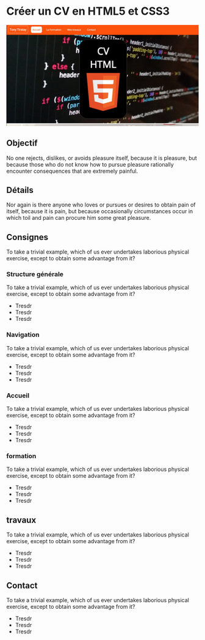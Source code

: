 # Créer un CV en HTML5 et CSS3

![image alt text](scr-sht-01.jpg)

## Objectif
 No one rejects, dislikes, or avoids pleasure itself, because it is pleasure, but because those who do not know how to pursue pleasure rationally encounter consequences that are extremely painful.

## Détails

Nor again is there anyone who loves or pursues or desires to obtain pain of itself, because it is pain, but because occasionally circumstances occur in which toil and pain can procure him some great pleasure.

## Consignes

To take a trivial example, which of us ever undertakes laborious physical exercise, except to obtain some advantage from it?

### Structure générale

To take a trivial example, which of us ever undertakes laborious physical exercise, except to obtain some advantage from it?

* Tresdr
* Tresdr
* Tresdr

### Navigation

To take a trivial example, which of us ever undertakes laborious physical exercise, except to obtain some advantage from it?

* Tresdr
* Tresdr
* Tresdr

### Accueil

To take a trivial example, which of us ever undertakes laborious physical exercise, except to obtain some advantage from it?

* Tresdr
* Tresdr
* Tresdr

### formation

To take a trivial example, which of us ever undertakes laborious physical exercise, except to obtain some advantage from it?

* Tresdr
* Tresdr
* Tresdr

## travaux

To take a trivial example, which of us ever undertakes laborious physical exercise, except to obtain some advantage from it?

* Tresdr
* Tresdr
* Tresdr

## Contact

To take a trivial example, which of us ever undertakes laborious physical exercise, except to obtain some advantage from it?

* Tresdr
* Tresdr
* Tresdr

